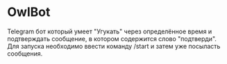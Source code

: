 # OwlBot

Telegram бот который умеет "Угукать" через определённое время и подтверждать сообщение, в котором содержится слово "подтверди". Для запуска необходимо ввести команду /start и затем уже посыласть сообщения.
